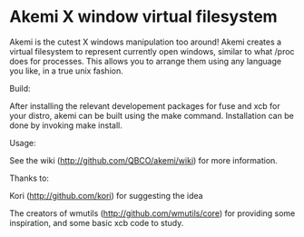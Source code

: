 Akemi X window virtual filesystem
===
Akemi is the cutest X windows manipulation too around!
Akemi creates a virtual filesystem to represent currently open windows, similar to what /proc does for processes. This allows you to arrange them using any language you like, in a true unix fashion.

Build:

After installing the relevant developement packages for fuse and xcb for your distro, akemi can be built using the make command.
Installation can be done by invoking make install.

Usage:

See the wiki (http://github.com/QBCO/akemi/wiki) for more information.
	
Thanks to:

Kori (http://github.com/kori) for suggesting the idea

The creators of wmutils (http://github.com/wmutils/core) for providing some inspiration, and some basic xcb code to study.
